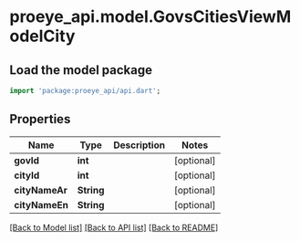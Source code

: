 # proeye_api.model.GovsCitiesViewModelCity

## Load the model package
```dart
import 'package:proeye_api/api.dart';
```

## Properties
Name | Type | Description | Notes
------------ | ------------- | ------------- | -------------
**govId** | **int** |  | [optional] 
**cityId** | **int** |  | [optional] 
**cityNameAr** | **String** |  | [optional] 
**cityNameEn** | **String** |  | [optional] 

[[Back to Model list]](../README.md#documentation-for-models) [[Back to API list]](../README.md#documentation-for-api-endpoints) [[Back to README]](../README.md)


